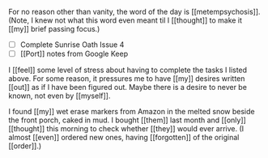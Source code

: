 For no reason other than vanity, the word of the day is [[metempsychosis]]. (Note, I knew not what this word even meant til I [[thought]] to make it [[my]] brief passing focus.)

- [ ] Complete Sunrise Oath Issue 4
- [ ] [[Port]] notes from Google Keep

I [[feel]] some level of stress about having to complete the tasks I listed above. For some reason, it pressures me to have [[my]] desires written [[out]] as if I have been figured out. Maybe there is a desire to never be known, not even by [[myself]].

I found [[my]] wet erase markers from Amazon in the melted snow beside the front porch, caked in mud. I bought [[them]] last month and [[only]] [[thought]] this morning to check whether [[they]] would ever arrive. (I almost [[even]] ordered new ones, having [[forgotten]] of the original [[order]].)

